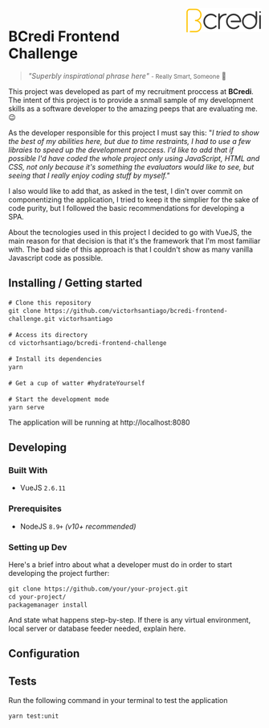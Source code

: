 <img src="./src/assets/svg/logo.svg" alt="BCredi" align="right">

# BCredi Frontend Challenge

> <cite>"Superbly inspirational phrase here"</cite> <small> - Really Smart, Someone</small> 🌟

<p>
  This project was developed as part of my recruitment proccess at <strong>BCredi</strong>. The intent of this project is to provide a snmall sample of my development skills as a software developer to the amazing peeps that are evaluating me. 😉
</p>
<p>
  As the developer responsible for this project I must say this: "<cite>I tried to show the best of my abilities here, but due to time restraints, I had to use a few libraies to speed up the development proccess. I'd like to add that if possible I'd have coded the whole project only using JavaScript, HTML and CSS, not only because it's something the evaluators would like to see, but seeing that I really enjoy coding stuff by myself."</cite>
</p>
<p>
  I also would like to add that, as asked in the test, I din't over commit on componentizing the application, I tried to keep it the simplier for the sake of code purity, but I followed the basic recommendations for developing a SPA.
</p>
<p>
  About the tecnologies used in this project I decided to go with VueJS, the main reason for that decision is that it's the framework that I'm most familiar with. The bad side of this approach is that I couldn't show as many vanilla Javascript code as possible.
</p>


## Installing / Getting started

```shell
# Clone this repository
git clone https://github.com/victorhsantiago/bcredi-frontend-challenge.git victorhsantiago

# Access its directory
cd victorhsantiago/bcredi-frontend-challenge

# Install its dependencies
yarn

# Get a cup of watter #hydrateYourself

# Start the development mode
yarn serve
```

The application will be running at http://localhost:8080

## Developing

### Built With
<ul>
  <li>VueJS <code>2.6.11</code></li>
</ul>

### Prerequisites
<ul>
  <li>NodeJS <code>8.9+</code> <em>(v10+ recommended)</em></li>
</ul>


### Setting up Dev

Here's a brief intro about what a developer must do in order to start developing
the project further:

```shell
git clone https://github.com/your/your-project.git
cd your-project/
packagemanager install
```

And state what happens step-by-step. If there is any virtual environment, local server or database feeder needed, explain here.

## Configuration

## Tests

Run the following command in your terminal to test the application

```shell
yarn test:unit
```
